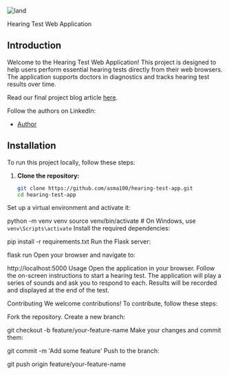 
![land](https://github.com/asma100/Hearing_Test_Tracker/assets/71214380/fd145a1d-8da7-44b0-a442-ca8bb3325303)

 Hearing Test Web Application

## Introduction

Welcome to the Hearing Test Web Application! This project is designed to help users perform essential hearing tests directly from their web browsers. The application supports doctors in diagnostics and tracks hearing test results over time.


Read our final project blog article [here](https://www.linkedin.com/posts/asma-elhadi-006078169_alx-alxabrsw-portfolioabrproject-activity-7216875336767066115-peWV?utm_source=share&utm_medium=member_desktop).

Follow the authors on LinkedIn:
- [Author](https://www.linkedin.com/in/asma-elhadi-006078169//)


## Installation

To run this project locally, follow these steps:

1. **Clone the repository:**
   ```bash
   git clone https://github.com/asma100/hearing-test-app.git
   cd hearing-test-app


 Set up a virtual environment and activate it:


python -m venv venv
source venv/bin/activate  # On Windows, use `venv\Scripts\activate`
Install the required dependencies:


pip install -r requirements.txt
Run the Flask server:


flask run
Open your browser and navigate to:


http://localhost:5000
Usage
Open the application in your browser.
Follow the on-screen instructions to start a hearing test.
The application will play a series of sounds and ask you to respond to each.
Results will be recorded and displayed at the end of the test.

Contributing
We welcome contributions! To contribute, follow these steps:

Fork the repository.
Create a new branch:

git checkout -b feature/your-feature-name
Make your changes and commit them:

git commit -m 'Add some feature'
Push to the branch:

git push origin feature/your-feature-name  
